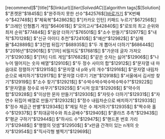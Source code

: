 [recommend]$"[title]"$[link(url)]$[tier(SolvedAC)]$[algorithm tags]$[Solution]
$"폰켓몬"$1845$$[]$
$"완주하지 못한 선수"$42576$$[]$[바로가기](../solution/LEVEL1/42576)
$"K번째수"$42748$$[]$
$"체육복"$42862$$[]$
$"[카카오 인턴] 키패드 누르기"$67256$$[]$
$"크레인 인형뽑기 게임"$64061$$[]$
$"모의고사"$42840$$[]$
$"로또의 최고 순위와 최저 순위"$77484$$[]$
$"음양 더하기"$76501$$[]$
$"소수 만들기"$12977$$[]$
$"내적"$70128$$[]$
$"신규 아이디 추천"$72410$$[]$
$"예산"$12982$$[]$
$"실패율"$42889$$[]$
$"3진법 뒤집기"$68935$$[]$
$"두 개 뽑아서 더하기"$68644$$[]$
$"2016년"$12901$$[]$
$"[1차] 비밀지도"$17681$$[]$
$"가운데 글자 가져오기"$12903$$[]$
$"[1차] 다트 게임"$17682$$[]$
$"같은 숫자는 싫어"$12906$$[]$
$"나누어 떨어지는 숫자 배열"$12910$$[]$
$"두 정수 사이의 합"$12912$$[]$
$"문자열 내 마음대로 정렬하기"$12915$$[]$
$"문자열 내 p와 y의 개수"$12916$$[]$
$"문자열 내림차순으로 배치하기"$12917$$[]$
$"문자열 다루기 기본"$12918$$[]$
$"서울에서 김서방 찾기"$12919$$[]$
$"소수 찾기"$12921$$[]$
$"수박수박수박수박수박수?"$12922$$[]$
$"문자열을 정수로 바꾸기"$12925$$[]$
$"시저 암호"$12926$$[]$
$"약수의 합"$12928$$[]$
$"이상한 문자 만들기"$12930$$[]$
$"자릿수 더하기"$12931$$[]$
$"자연수 뒤집어 배열로 만들기"$12932$$[]$
$"정수 내림차순으로 배치하기"$12933$$[]$
$"정수 제곱근 판별"$12934$$[]$
$"제일 작은 수 제거하기"$12935$$[]$
$"짝수와 홀수"$12937$$[]$
$"최대공약수와 최소공배수"$12940$$[]$
$"콜라츠 추측"$12943$$[]$
$"평균 구하기"$12944$$[]$
$"하샤드 수"$12947$$[]$
$"핸드폰 번호 가리기"$12948$$[]$
$"행렬의 덧셈"$12950$$[]$
$"x만큼 간격이 있는 n개의 숫자"$12954$$[]$
$"직사각형 별찍기"$12969$$[]$
